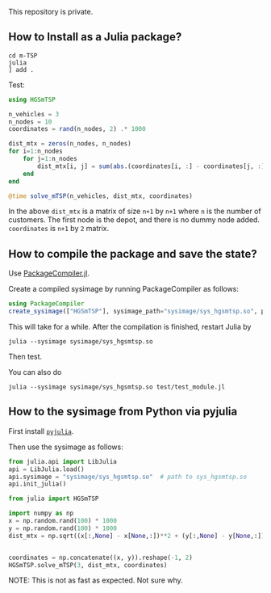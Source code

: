 This repository is private.

## How to Install as a Julia package?

```
cd m-TSP
julia
] add .
```

Test:
```julia
using HGSmTSP

n_vehicles = 3
n_nodes = 10
coordinates = rand(n_nodes, 2) .* 1000

dist_mtx = zeros(n_nodes, n_nodes)
for i=1:n_nodes
    for j=1:n_nodes
        dist_mtx[i, j] = sum(abs.(coordinates[i, :] - coordinates[j, :]))
    end
end

@time solve_mTSP(n_vehicles, dist_mtx, coordinates)
```

In the above `dist_mtx` is a matrix of size `n+1` by `n+1` where `n` is the number of customers. The first node is the depot, and there is no dummy node added. `coordinates` is `n+1` by `2` matrix. 




## How to compile the package and save the state?

Use [PackageCompiler.jl](https://github.com/JuliaLang/PackageCompiler.jl).

Create a compiled sysimage by running PackageCompiler as follows:
```julia
using PackageCompiler
create_sysimage(["HGSmTSP"], sysimage_path="sysimage/sys_hgsmtsp.so", precompile_execution_file="sysimage/precompile.jl")
```
This will take for a while. After the compilation is finished, restart Julia by
```
julia --sysimage sysimage/sys_hgsmtsp.so
```
Then test.

You can also do
```
julia --sysimage sysimage/sys_hgsmtsp.so test/test_module.jl
```

## How to the sysimage from Python via pyjulia

First install [`pyjulia`](https://github.com/JuliaPy/pyjulia).

Then use the sysimage as follows:
```python
from julia.api import LibJulia 
api = LibJulia.load()
api.sysimage = "sysimage/sys_hgsmtsp.so"  # path to sys_hgsmtsp.so
api.init_julia()

from julia import HGSmTSP

import numpy as np 
x = np.random.rand(100) * 1000
y = np.random.rand(100) * 1000
dist_mtx = np.sqrt((x[:,None] - x[None,:])**2 + (y[:,None] - y[None,:])**2)


coordinates = np.concatenate((x, y)).reshape(-1, 2)
HGSmTSP.solve_mTSP(3, dist_mtx, coordinates)
```

NOTE: This is not as fast as expected. Not sure why.
